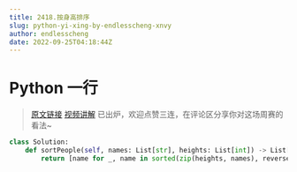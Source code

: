 ```yaml
---
title: 2418.按身高排序
slug: python-yi-xing-by-endlesscheng-xnvy
author: endlesscheng
date: 2022-09-25T04:18:44Z
---
```

# Python 一行
 
> [原文链接](https://leetcode.cn/problems/sort-the-people/solution/python-yi-xing-by-endlesscheng-xnvy)
[视频讲解](https://www.bilibili.com/video/BV1ve411K7P5) 已出炉，欢迎点赞三连，在评论区分享你对这场周赛的看法~

```py
class Solution:
    def sortPeople(self, names: List[str], heights: List[int]) -> List[str]:
        return [name for _, name in sorted(zip(heights, names), reverse=True)]
```
